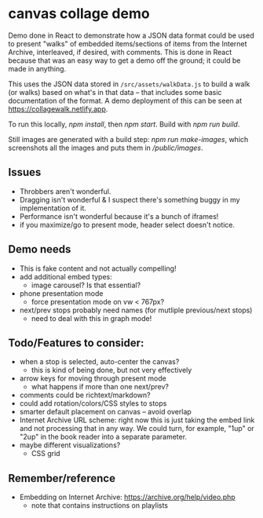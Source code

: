 # canvas collage demo

Demo done in React to demonstrate how a JSON data format could be used to present "walks" of embedded items/sections of items from the Internet Archive, interleaved, if desired, with comments. This is done in React because that was an easy way to get a demo off the ground; it could be made in anything.

This uses the JSON data stored in `/src/assets/walkData.js` to build a walk (or walks) based on what's in that data – that includes some basic documentation of the format. A demo deployment of this can be seen at https://collagewalk.netlify.app.

To run this locally, _npm install_, then _npm start_. Build with _npm run build_.

Still images are generated with a build step: _npm run make-images_, which screenshots all the images and puts them in _/public/images_.

## Issues

 - Throbbers aren't wonderful.
 - Dragging isn't wonderful & I suspect there's something buggy in my implementation of it.
 - Performance isn't wonderful because it's a bunch of iframes! 
 - if you maximize/go to present mode, header select doesn't notice.

## Demo needs

 - This is fake content and not actually compelling! 
 - add additional embed types:
   - image carousel? Is that essential?
 - phone presentation mode
   - force presentation mode on vw < 767px?
 - next/prev stops probably need names (for mutliple previous/next stops) 
   - need to deal with this in graph mode!

## Todo/Features to consider:

 - when a stop is selected, auto-center the canvas?
   - this is kind of being done, but not very effectively
 - arrow keys for moving through present mode
   - what happens if more than one next/prev?
 - comments could be richtext/markdown?
 - could add rotation/colors/CSS styles to stops
 - smarter default placement on canvas – avoid overlap
 - Internet Archive URL scheme: right now this is just taking the embed link and not processing that in any way. We could turn, for example, "1up" or "2up" in the book reader into a separate parameter.
 - maybe different visualizations?
   - CSS grid

## Remember/reference

 - Embedding on Internet Archive: https://archive.org/help/video.php
   - note that contains instructions on playlists 